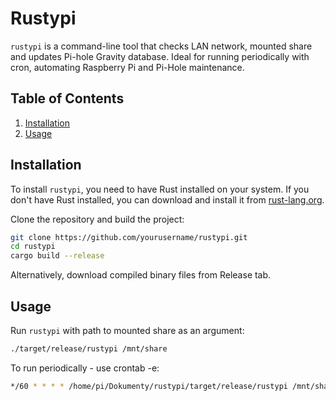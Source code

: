 # Rustypi

`rustypi` is a command-line tool that checks LAN network, mounted share and updates Pi-hole Gravity database.
Ideal for running periodically with cron, automating Raspberry Pi and Pi-Hole maintenance.

## Table of Contents

1. [Installation](#installation)
2. [Usage](#usage)

## Installation

To install `rustypi`, you need to have Rust installed on your system. If you don't have Rust installed, you can download and install it from [rust-lang.org](https://www.rust-lang.org/).

Clone the repository and build the project:

```sh
git clone https://github.com/yourusername/rustypi.git
cd rustypi
cargo build --release
```
Alternatively, download compiled binary files from Release tab.

## Usage
Run `rustypi` with path to mounted share as an argument:
```sh
./target/release/rustypi /mnt/share
```
To run periodically - use crontab -e:
```sh
*/60 * * * * /home/pi/Dokumenty/rustypi/target/release/rustypi /mnt/share
```